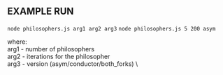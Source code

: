 ## EXAMPLE RUN

`node philosophers.js arg1 arg2 arg3`
`node philosophers.js 5 200 asym`

where: \
arg1 - number of philosophers \
arg2 - iterations for the philosopher \
arg3 - version (asym/conductor/both_forks) \